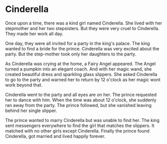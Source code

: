 # Cinderella

Once upon a time, there was a kind girl named Cinderella. She lived with her stepmother and her two stepsisters. 
But they were very cruel to Cinderella. They made her work all day.

One day, they were all invited for a party in the king's palace. The king wanted to find a bride for the prince.
Cinderella was very excited about the party. But the step-mother took only her daughters to the party.

As Cinderella was crying at the home, a Fairy Angel appeared. The Angel turned a pumpkin into an elegant coach. 
And with her magic wand, she created beautiful dress and sparkling glass slippers. She asked Cinderella to go to the party
and warned her to return by 12 o'clock as her magic wont work beyond that.

Cinderella went to the party and all eyes are on her. The prince requested her to dance with him. When the time was about 12 o'clock, she suddenly ran away from the party.
The prince followed, but she vanished leaving behind her single slipper.

The prince wanted to marry Cinderella but was unable to find her. The king sent messengers everywhere to find the girl that matches the slippers. 
It matched with no other girls except Cinderella. Finally the prince found Cinderella, got married and lived happily forever.


